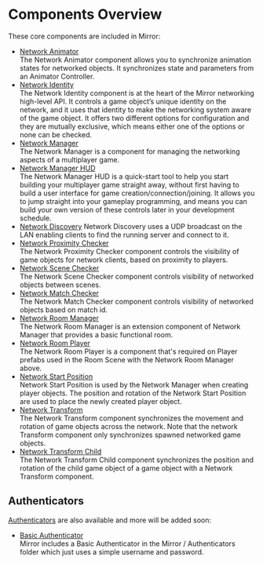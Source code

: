 # Components Overview

These core components are included in Mirror:

-   [Network Animator](NetworkAnimator.md)  
    The Network Animator component allows you to synchronize animation states for networked objects. It synchronizes state and parameters from an Animator Controller.
-   [Network Identity](NetworkIdentity.md)  
    The Network Identity component is at the heart of the Mirror networking high-level API. It controls a game object’s unique identity on the network, and it uses that identity to make the networking system aware of the game object. It offers two different options for configuration and they are mutually exclusive, which means either one of the options or none can be checked.
-   [Network Manager](NetworkManager.md)  
    The Network Manager is a component for managing the networking aspects of a multiplayer game.
-   [Network Manager HUD](NetworkManagerHUD.md)  
    The Network Manager HUD is a quick-start tool to help you start building your multiplayer game straight away, without first having to build a user interface for game creation/connection/joining. It allows you to jump straight into your gameplay programming, and means you can build your own version of these controls later in your development schedule.
-   [Network Discovery](NetworkDiscovery.md)
    Network Discovery uses a UDP broadcast on the LAN enabling clients to find the running server and connect to it.
-   [Network Proximity Checker](NetworkProximityChecker.md)  
    The Network Proximity Checker component controls the visibility of game objects for network clients, based on proximity to players.
-   [Network Scene Checker](NetworkSceneChecker.md)  
    The Network Scene Checker component controls visibility of networked objects between scenes.
-   [Network Match Checker](NetworkMatchChecker.md)  
    The Network Match Checker component controls visibility of networked objects based on match id.
-   [Network Room Manager](NetworkRoomManager.md)  
    The Network Room Manager is an extension component of Network Manager that provides a basic functional room.
-   [Network Room Player](NetworkRoomPlayer.md)  
    The Network Room Player is a component that's required on Player prefabs used in the Room Scene with the Network Room Manager above.
-   [Network Start Position](NetworkStartPosition.md)  
    Network Start Position is used by the Network Manager when creating player objects. The position and rotation of the Network Start Position are used to place the newly created player object.
-   [Network Transform](NetworkTransform.md)  
    The Network Transform component synchronizes the movement and rotation of game objects across the network. Note that the network Transform component only synchronizes spawned networked game objects.
-   [Network Transform Child](NetworkTransformChild.md)  
    The Network Transform Child component synchronizes the position and rotation of the child game object of a game object with a Network Transform component.

## Authenticators

[Authenticators](Authenticators/index.md) are also available and more will be added soon:

-   [Basic Authenticator](Authenticators/Basic.md)  
    Mirror includes a Basic Authenticator in the Mirror / Authenticators folder which just uses a simple username and password.
